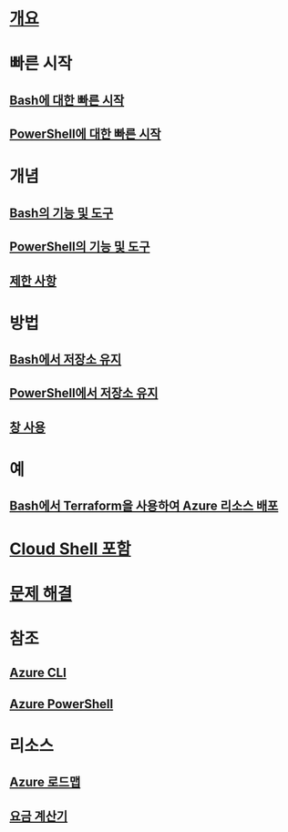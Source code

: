 # [개요](overview.md)

# 빠른 시작
## [Bash에 대한 빠른 시작](quickstart.md)
## [PowerShell에 대한 빠른 시작](quickstart-powershell.md)

# 개념
## [Bash의 기능 및 도구](features.md)
## [PowerShell의 기능 및 도구](features-powershell.md)
## [제한 사항](limitations.md)

# 방법
## [Bash에서 저장소 유지](persisting-shell-storage.md)
## [PowerShell에서 저장소 유지](persisting-shell-storage-powershell.md)
## [창 사용](using-the-shell-window.md)

# 예
## [Bash에서 Terraform을 사용하여 Azure 리소스 배포](example-terraform-bash.md)

# [Cloud Shell 포함](embed-cloud-shell.md)

# [문제 해결](troubleshooting.md)

# 참조
## [Azure CLI](/cli/azure)
## [Azure PowerShell](/powershell/azure)

# 리소스
## [Azure 로드맵](https://azure.microsoft.com/roadmap/?category=monitoring-management)
## [요금 계산기](https://azure.microsoft.com/pricing/calculator/)

